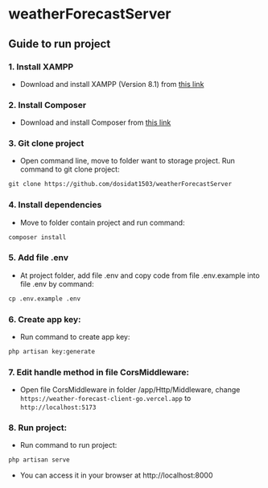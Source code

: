 # weatherForecastServer

## Guide to run project
### 1. Install XAMPP
- Download and install XAMPP (Version 8.1) from [this link](https://www.apachefriends.org/download.html)

### 2. Install Composer
- Download and install Composer from [this link](https://getcomposer.org/)

### 3. Git clone project 
- Open command line, move to folder want to storage project. Run command to git clone project:
```html
git clone https://github.com/dosidat1503/weatherForecastServer
```

### 4. Install dependencies
- Move to folder contain project and run command:
```html
composer install
```

### 5. Add file .env
- At project folder, add file .env and copy code from file .env.example into file .env by command:
```html
cp .env.example .env
```

### 6. Create app key:
- Run command to create app key:
```html
php artisan key:generate
```

### 7. Edit handle method in file CorsMiddleware:
- Open file CorsMiddleware in folder /app/Http/Middleware, change `https://weather-forecast-client-go.vercel.app` to `http://localhost:5173`

### 8. Run project:
- Run command to run project:
```html
php artisan serve
```

- You can access it in your browser at http://localhost:8000
 